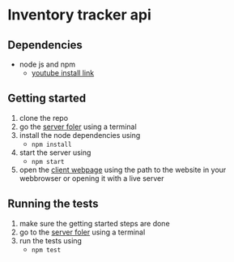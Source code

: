 # Inventory tracker api

## Dependencies
- node js and npm
    - [youtube install link](https://youtu.be/AuCuHvgOeBY)

## Getting started
1. clone the repo
2. go the [server foler](./server) using a terminal
3. install the node dependencies using
    - `npm install`
4. start the server using
    - `npm start`
5. open the [client webpage](./client/index.html) using the path to the website in your webbrowser or opening it with a live server

## Running the tests
1. make sure the getting started steps are done
2. go to the [server foler](./server) using a terminal
2. run the tests using
    - `npm test`